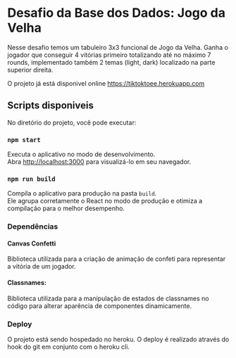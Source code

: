 # Desafio da Base dos Dados: Jogo da Velha

Nesse desafio temos um tabuleiro 3x3 funcional de Jogo da Velha. Ganha o jogador que conseguir 4 vitórias primeiro totalizando até no máximo 7 rounds, implementado também 2 temas (light, dark) localizado na parte superior direita.

O projeto já está disponivel online https://tiktoktoee.herokuapp.com

## Scripts disponiveis

No diretório do projeto, você pode executar:

### `npm start`

Executa o aplicativo no modo de desenvolvimento.\
Abra [http://localhost:3000](http://localhost:3000) para visualizá-lo em seu navegador.

### `npm run build`

Compila o aplicativo para produção na pasta `build`.\
Ele agrupa corretamente o React no modo de produção e otimiza a compilação para o melhor desempenho.

### Dependências

#### Canvas Confetti

Biblioteca utilizada para a criação de animação de confeti para representar a vitória de um jogador.

#### Classnames:

Biblioteca utilizada para a manipulação de estados de classnames no código para alterar aparência de componentes dinamicamente.

### Deploy

O projeto está sendo hospedado no heroku. O deploy é realizado através do hook do git em conjunto com o heroku cli.